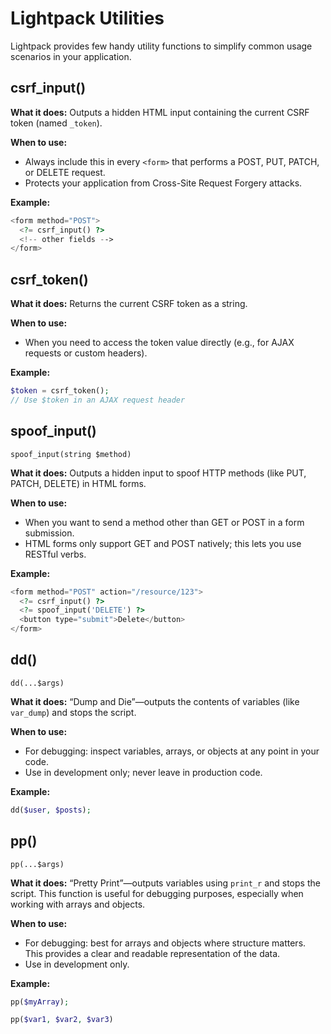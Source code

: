 # Lightpack Utilities

Lightpack provides few handy utility functions to simplify common usage scenarios in your application.

## csrf_input()

**What it does:**
Outputs a hidden HTML input containing the current CSRF token (named `_token`).

**When to use:**
- Always include this in every `<form>` that performs a POST, PUT, PATCH, or DELETE request.
- Protects your application from Cross-Site Request Forgery attacks.

**Example:**
```php
<form method="POST">
  <?= csrf_input() ?>
  <!-- other fields -->
</form>
```

## csrf_token()

**What it does:**
Returns the current CSRF token as a string.

**When to use:**
- When you need to access the token value directly (e.g., for AJAX requests or custom headers).

**Example:**
```php
$token = csrf_token();
// Use $token in an AJAX request header
```

## spoof_input()

`spoof_input(string $method)`

**What it does:**
Outputs a hidden input to spoof HTTP methods (like PUT, PATCH, DELETE) in HTML forms.

**When to use:**
- When you want to send a method other than GET or POST in a form submission.
- HTML forms only support GET and POST natively; this lets you use RESTful verbs.

**Example:**
```php
<form method="POST" action="/resource/123">
  <?= csrf_input() ?>
  <?= spoof_input('DELETE') ?>
  <button type="submit">Delete</button>
</form>
```

## dd()

`dd(...$args)`

**What it does:**
“Dump and Die”—outputs the contents of variables (like `var_dump`) and stops the script.

**When to use:**
- For debugging: inspect variables, arrays, or objects at any point in your code.
- Use in development only; never leave in production code.

**Example:**
```php
dd($user, $posts);
```

## pp()

`pp(...$args)`

**What it does:**
“Pretty Print”—outputs variables using `print_r` and stops the script. This function is useful for debugging purposes, especially when working with arrays and objects.

**When to use:**
- For debugging: best for arrays and objects where structure matters. This provides a clear and readable representation of the data.
- Use in development only.

**Example:**
```php
pp($myArray);
```

```php
pp($var1, $var2, $var3)
```